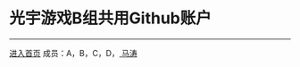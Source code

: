 光宇游戏B组共用Github账户
==================
---
[进入首页][1]
成员：A，B，C，D，<a href="https://github.com/cshijiel/cshijiel.github.io/tree/master/MT"> 马涛 </a>


  [1]: http://cshijiel.github.io/
